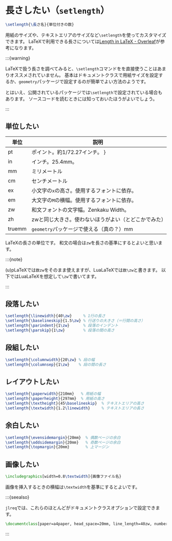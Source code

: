 # 長さしたい（``setlength``）

```latex
\setlength{\長さ名}{単位付きの数}
```

用紙のサイズや、テキストエリアのサイズなど``\setlength``を使ってカスタマイズできます。
LaTeXで利用できる長さについては[Length in LaTeX - Overleaf](https://www.overleaf.com/learn/latex/Lengths_in_LaTeX)が参考になります。

:::{warning}

LaTeXで扱う長さを調べてみると、``\setlength``コマンドをを直接使うことはあまりオススメされていません。
基本はドキュメントクラスで用紙サイズを設定するか、``geometry``パッケージで設定するのが簡単でよい方法のようです。

とはいえ、公開されているパッケージでは``\setlength``で設定されている場合もあります。
ソースコードを読むときには知っておいたほうがよいでしょう。

:::

## 単位したい

| 単位 | 説明 |
|---|---|
| pt | ポイント。約1/72.27インチ。 }
| in | インチ。25.4mm。 |
| mm | ミリメートル |
| cm | センチメートル |
| ex | 小文字の``x``の高さ。使用するフォントに依存。 |
| em | 大文字の``M``の横幅。使用するフォントに依存。 |
| zw | 和文フォントの文字幅。Zenkaku Width。|
| zh | zwと同じ大きさ。使わないほうがよい（とどこかでみた）|
| truemm | ``geometry``パッケージで使える（真の？）mm |

LaTeXの長さの単位です。
和文の場合は``zw``を長さの基準にするとよいと思います。

:::{note}

(u)pLaTeXでは``数zw``をそのまま使えますが、LuaLaTeXでは``数\zw``と書きます。
以下ではLuaLaTeXを想定して``\zw``で書いてます。

:::

## 段落したい

```latex
\setlength{\linewidth}{40\zw}     % 1行の長さ
\setlength{\baselineskip}{1.5\zw} % 行送りの大きさ（＝行間の高さ）
\setlength{\parindent}{1\zw}      % 段落のインデント
\setlength{\parskip}{1\zw}        % 段落の間の高さ
```

## 段組したい

```latex
\setlength{\columnwidth}{20\zw} % 段の幅
\setlength{\columnsep}{1\zw}    % 段の間の長さ
```

## レイアウトしたい

```latex
\setlength{\paperwidth}{210mm}   % 用紙の幅
\setlength{\paperheight}{297mm}  % 用紙の高さ
\setlength{\textheight}{45\baselineskip}  % テキストエリアの高さ
\setlength{\textwidth}{1.2\linewidth}     % テキストエリアの長さ
```

## 余白したい

```latex
\setlength{\evensidemargin}{20mm}  % 偶数ページの余白
\setlength{\oddsidemargin}{20mm}   % 奇数ページの余白
\setlength{\topmargin}{20mm}       % 上マージン
```

## 画像したい

```latex
\includegraphics[width=0.8\textwidth]{画像ファイル名}
```

画像を挿入するときの横幅は``\textwidth``を基準にするとよいです。

:::{seealso}

``jlreq``では、これらのほとんどがドキュメントクラスオプションで設定できます。

```latex
\documentclass[paper=a4paper, head_space=20mm, line_length=40zw, number_of_lines=45, gutter=20mm]{jlreq}
```

:::
